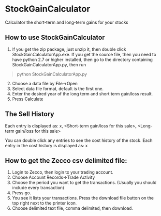 StockGainCalculator
===================

Calculator the short-term and long-term gains for your stocks

## How to use StockGainCalculator

1. If you get the zip package, just unzip it, then double click StockGainCalculatorApp.exe. If you get the source file, then you need to have python 2.7 or higher installed, then go to the directory containing StockGainCalculatorApp.py, then run 
> python StockGainCalculatorApp.py
2. Choose a data file by File->Open
3. Select data file format, default is the first one.
4. Enter the desired year of the long term and short term gain/loss result.
5. Press Calculate


## The Sell History

Each entry is displayed as: <Date of the Sale> <Time of the sale> <Symbol of the stock> <Price>x<Quantity>, <Short-term gain/loss for this sale>, <Long-term gain/loss for this sale>


You can double click any entries to see the cost history of the stock. Each entry in the cost history is displayed as: <Date of the purchase> <Time of the purchase> <Quantity>x<Price>

## How to get the Zecco csv delimited file:

1. Login to Zecco, then login to your trading account.
2. Choose Account Records->Trade Activity
3. Choose the period you want to get the transactions. (Usually you should include every transaction)
4. Press go.
5. You see it lists your transactions. Press the download file button on the top right next to the printer icon.
6. Choose delimited text file, comma delimited, then download.
